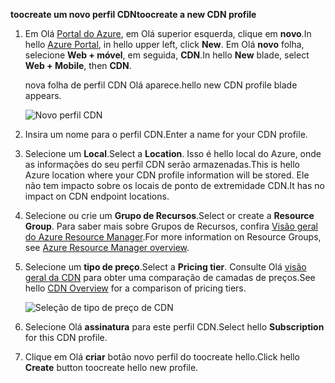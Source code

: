 <span data-ttu-id="b30c0-101">**toocreate um novo perfil CDN**</span><span class="sxs-lookup"><span data-stu-id="b30c0-101">**toocreate a new CDN profile**</span></span>

1. <span data-ttu-id="b30c0-102">Em Olá [Portal do Azure](https://portal.azure.com), em Olá superior esquerda, clique em **novo**.</span><span class="sxs-lookup"><span data-stu-id="b30c0-102">In hello [Azure Portal](https://portal.azure.com), in hello upper left, click **New**.</span></span>  <span data-ttu-id="b30c0-103">Em Olá **novo** folha, selecione **Web + móvel**, em seguida, **CDN**.</span><span class="sxs-lookup"><span data-stu-id="b30c0-103">In hello **New** blade, select **Web + Mobile**, then **CDN**.</span></span>
   
    <span data-ttu-id="b30c0-104">nova folha de perfil CDN Olá aparece.</span><span class="sxs-lookup"><span data-stu-id="b30c0-104">hello new CDN profile blade appears.</span></span>
   
    ![Novo perfil CDN](./media/cdn-create-profile/new-cdn-profile-include.png)
2. <span data-ttu-id="b30c0-106">Insira um nome para o perfil CDN.</span><span class="sxs-lookup"><span data-stu-id="b30c0-106">Enter a name for your CDN profile.</span></span>
3. <span data-ttu-id="b30c0-107">Selecione um **Local**.</span><span class="sxs-lookup"><span data-stu-id="b30c0-107">Select a **Location**.</span></span>  <span data-ttu-id="b30c0-108">Isso é hello local do Azure, onde as informações do seu perfil CDN serão armazenadas.</span><span class="sxs-lookup"><span data-stu-id="b30c0-108">This is hello Azure location where your CDN profile information will be stored.</span></span>  <span data-ttu-id="b30c0-109">Ele não tem impacto sobre os locais de ponto de extremidade CDN.</span><span class="sxs-lookup"><span data-stu-id="b30c0-109">It has no impact on CDN endpoint locations.</span></span>
4. <span data-ttu-id="b30c0-110">Selecione ou crie um **Grupo de Recursos**.</span><span class="sxs-lookup"><span data-stu-id="b30c0-110">Select or create a **Resource Group**.</span></span>  <span data-ttu-id="b30c0-111">Para saber mais sobre Grupos de Recursos, confira [Visão geral do Azure Resource Manager](../articles/azure-resource-manager/resource-group-overview.md#resource-groups).</span><span class="sxs-lookup"><span data-stu-id="b30c0-111">For more information on Resource Groups, see [Azure Resource Manager overview](../articles/azure-resource-manager/resource-group-overview.md#resource-groups).</span></span>
5. <span data-ttu-id="b30c0-112">Selecione um **tipo de preço**.</span><span class="sxs-lookup"><span data-stu-id="b30c0-112">Select a **Pricing tier**.</span></span>  <span data-ttu-id="b30c0-113">Consulte Olá [visão geral da CDN](../articles/cdn/cdn-overview.md#azure-cdn-features) para obter uma comparação de camadas de preços.</span><span class="sxs-lookup"><span data-stu-id="b30c0-113">See hello [CDN Overview](../articles/cdn/cdn-overview.md#azure-cdn-features) for a comparison of pricing tiers.</span></span>
   
    ![Seleção de tipo de preço de CDN](./media/cdn-create-profile/cdn-choose-sku-include.png)
6. <span data-ttu-id="b30c0-115">Selecione Olá **assinatura** para este perfil CDN.</span><span class="sxs-lookup"><span data-stu-id="b30c0-115">Select hello **Subscription** for this CDN profile.</span></span>
7. <span data-ttu-id="b30c0-116">Clique em Olá **criar** botão novo perfil do toocreate hello.</span><span class="sxs-lookup"><span data-stu-id="b30c0-116">Click hello **Create** button toocreate hello new profile.</span></span> 

